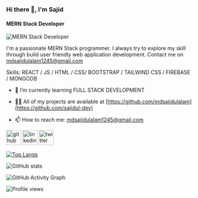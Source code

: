 ### Hi there 👋, I'm Sajid
#### MERN Stack Developer
![MERN Stack Developer](https://github.com/sajidul-dev/MdSajidulAlam/blob/main/MYBANNER.png)

I'm a passionate MERN Stack programmer. I always try to explore my skill through build user friendly web application development. Contact me on mdsajidulalam1245@gmail.com

Skills: REACT / JS / HTML / CSS/ BOOTSTRAP / TAILWIND CSS / FIREBASE / MONGODB

- 🌱 I’m currently learning FULL STACK DEVELOPMENT 

- 👨‍💻 All of my projects are available at [https://github.com/mdsajidulalam](https://github.com/sajidul-dev)

- 📫 How to reach me: mdsajidulalam1245@gmail.com 



[<img src='https://cdn.jsdelivr.net/npm/simple-icons@3.0.1/icons/github.svg' alt='github' height='40'>](https://github.com/sajidul-dev)  [<img src='https://cdn.jsdelivr.net/npm/simple-icons@3.0.1/icons/linkedin.svg' alt='linkedin' height='40'>](https://www.linkedin.com/in/md-sajidul-alam/)  [<img src='https://cdn.jsdelivr.net/npm/simple-icons@3.0.1/icons/twitter.svg' alt='twitter' height='40'>](https://twitter.com/mdsajidulalam1)  

[![Top Langs](https://github-readme-stats.vercel.app/api/top-langs/?username=sajidul-dev)](https://github.com/anuraghazra/github-readme-stats)

![GitHub stats](https://github-readme-stats.vercel.app/api?username=mdsajidulalam&show_icons=true)  

![GitHub Activity Graph](https://github-readme-activity-graph.vercel.app/graph?username=sajidul-dev)  

![Profile views](https://gpvc.arturio.dev/sajidul-dev)  

